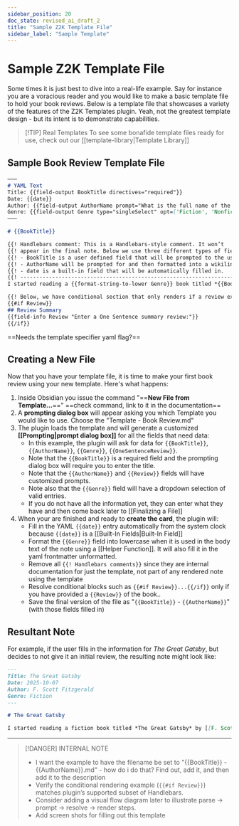 ```yaml
---
sidebar_position: 20
doc_state: revised_ai_draft_2
title: "Sample Z2K Template File"
sidebar_label: "Sample Template"
---
```

# Sample Z2K Template File
Some times it is just best to dive into a real-life example. Say for instance you are a voracious reader and you would like to make a basic template file to hold your book reviews. Below is a template file that showcases a variety of the features of the Z2K Templates plugin. Yeah, not the greatest template design - but its intent is to demonstrate capabilities. 

> [!TIP] Real Templates
> To see some bonafide template files ready for use, check out our [[template-library|Template Library]]

## Sample Book Review Template File

```md title="Template - Book Review.md"
–––
# YAML Text 
Title: {{field-output BookTitle directives="required"}}
Date: {{date}}
Author: {{field-output AuthorName prompt="What is the full name of the author?"}}
Genre: {{field-output Genre type="singleSelect" opt=['Fiction', 'Nonfiction', 'Poetry']}}
–––

# {{BookTitle}}

{{! Handlebars comment: This is a Handlebars-style comment. It won’t         }}
{{! appear in the final note. Below we use three different types of fields:  }}
{{! - BookTitle is a user defined field that will be prompted to the user.   }}
{{! - AuthorName will be prompted for and then formatted into a wikilink.    }}
{{! - date is a built-in field that will be automatically filled in.         }}
{{! ------------------------------------------------------------------------ }}
I started reading a {{format-string-to-lower Genre}} book titled *{{BookTitle}}* by {{wikilink AuthorName}} on {{date}}.

{{! Below, we have conditional section that only renders if a review exists.    }}
{{#if Review}}
## Review Summary
{{field-info Review "Enter a One Sentence summary review:"}}
{{/if}}
```

==Needs the template specifier yaml flag?==
## Creating a New File 
Now that you have your template file, it is time to make your first book review using your new template. Here's what happens:

1. Inside Obsidian you issue the command "==**New File from Template...**==" ==check command, link to it in the documentation==
2. A **prompting dialog box** will appear asking you which Template you would like to use. Choose the "Template - Book Review.md"
3. The plugin loads the template and will generate a customized **[[Prompting|prompt dialog box]]** for all the fields that need data:
    - In this example, the plugin will ask for data for `{{BookTitle}}`, `{{AuthorName}}`, `{{Genre}}`, `{{OneSentenceReview}}`. 
    - Note that the `{{BookTitle}}` is a required field and the prompting dialog box will require you to enter the title.
	- Note that the `{{AuthorName}}` and `{{Review}}` fields will have customized prompts. 
	- Note also that the `{{Genre}}` field will have a dropdown selection of valid entries.
    - If you do not have all the information yet, they can enter what they have and then come back later to [[Finalizing a File]]
4. When your are finished and ready to **create the card**, the plugin will:
	- Fill in the YAML `{{date}}` entry automatically from the system clock because `{{date}}` is a [[Built-In Fields|Built-In Field]]
	- Format the `{{Genre}}` field into lowercase when it is used in the body text of the note using a [[Helper Function]]. It will also fill it in the yaml frontmatter unformatted.
	- Remove all `{{! Handlebars comments}}` since they are internal documentation for just the template, not part of any rendered note using the template
	- Resolve conditional blocks such as `{{#if Review}}...{{/if}}` only if you have provided a `{{Review}}` of the book.. 
    - Save the final version of the file as "`{{BookTitle}}` - `{{AuthorName}}`" (with those fields filled in)


## Resultant Note
For example, if the user fills in the information for *The Great Gatsby*, but decides to not give it an initial review, the resulting note might look like:

```md title="The Great Gatsby.md"
---
Title: The Great Gatsby
Date: 2025-10-07
Author: F. Scott Fitzgerald
Genre: Fiction
---

# The Great Gatsby

I started reading a fiction book titled *The Great Gatsby* by [[F. Scott Fitzgerald]] on 2025-10-07.
```

---

> [!DANGER] INTERNAL NOTE
> - I want the example to have the filename be set to "{{BookTitle}} - {{AuthorName}}.md" - how do i do that? Find out, add it, and then add it to the description
> - Verify the conditional rendering example (`{{#if Review}}`) matches plugin’s supported subset of Handlebars.
> - Consider adding a visual flow diagram later to illustrate parse → prompt → resolve → render steps.
> - Add screen shots for filling out this template


